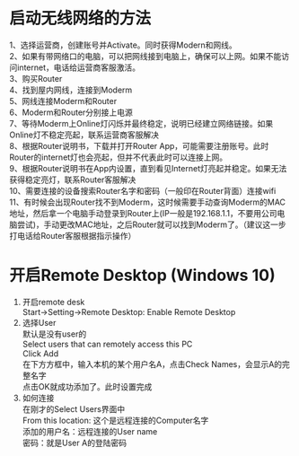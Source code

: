 # 启动无线网络的方法  
1、选择运营商，创建账号并Activate。同时获得Modern和网线。  
2、如果有带网络口的电脑，可以把网线接到电脑上，确保可以上网。如果不能访问internet，电话给运营商客服激活。  
3、购买Router  
4、找到屋内网线，连接到Moderm  
5、网线连接Moderm和Router  
6、Moderm和Router分别接上电源  
7、等待Moderm上Online灯闪烁并最终稳定，说明已经建立网络链接。如果Online灯不稳定亮起，联系运营商客服解决  
8、根据Router说明书，下载并打开Router App，可能需要注册账号。此时Router的internet灯也会亮起，但并不代表此时可以连接上网。  
9、根据Router说明书在App内设置，直到看见Internet灯亮起并稳定。如果无法获得稳定亮灯，联系Router客服解决  
10、需要连接的设备搜索Router名字和密码（一般印在Router背面）连接wifi  
11、有时候会出现Router找不到Moderm，这时候需要手动查询Moderm的MAC地址，然后拿一个电脑手动登录到Router上(IP一般是192.168.1.1，不要用公司电脑尝试)，手动更改MAC地址，之后Router就可以找到Moderm了。（建议这一步打电话给Router客服根据指示操作）  

# 开启Remote Desktop (Windows 10)  
1. 开启remote desk  
Start->Setting->Remote Desktop: Enable Remote Desktop  
2. 选择User  
默认是没有user的  
Select users that can remotely access this PC  
Click Add  
在下方方框中，输入本机的某个用户名A，点击Check Names，会显示A的完整名字  
点击OK就成功添加了。此时设置完成  
3. 如何连接  
在刚才的Select Users界面中  
From this location: 这个是远程连接的Computer名字  
添加的用户名：远程连接的User name  
密码：就是User A的登陆密码  




